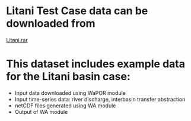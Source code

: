 # Litani Test Case data can be downloaded from

[Litani.rar](https://surfdrive.surf.nl/files/index.php/s/cGTan8zmqxTrjTL)

# This dataset includes example data for the Litani basin case:

- Input data downloaded using WaPOR module
- Input time-series data: river discharge, interbasin transfer abstraction
- netCDF files generated using WA module
- Output of WA module
